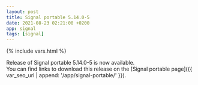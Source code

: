 ```yaml
---
layout: post
title: Signal portable 5.14.0-5
date: 2021-08-23 02:21:00 +0200
app: signal
tags: [signal]
---
```

{% include vars.html %}

Release of Signal portable 5.14.0-5 is now available.<br />
You can find links to download this release on the [Signal portable page]({{ var_seo_url | append: '/app/signal-portable/' }}).
